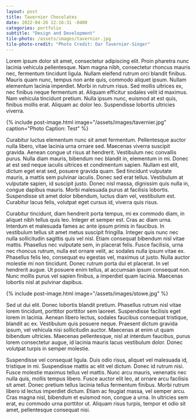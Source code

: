 ```yaml
---
layout: post
title: Tavernier Chocolates
date: 2022-04-26 12:16:31 -0400
categories: portfolio
subtitle: "Design and Development"
tile-photo: /assets/images/tavernier.jpg
tile-photo-credit: "Photo Credit: Dar Tavernier-Singer"
---
```


Lorem ipsum dolor sit amet, consectetur adipiscing elit. Proin pharetra nunc lacinia vehicula pellentesque. Nam magna nibh, consectetur rhoncus mauris nec, fermentum tincidunt ligula. Nullam eleifend rutrum orci blandit finibus. Mauris quam nunc, tempus non ante quis, commodo aliquet ipsum. Nullam elementum lacinia imperdiet. Morbi in rutrum risus. Sed mollis ultrices ex, nec finibus neque fermentum at. Aliquam efficitur sodales velit id maximus. Nam vehicula tincidunt pretium. Nulla ipsum nunc, euismod at est quis, finibus mollis erat. Aliquam ac dolor leo. Suspendisse lobortis ultricies viverra.

{% include post-image.html image="/assets/images/tavernier.jpg" caption="Photo Caption: Test" %}

Curabitur luctus elementum nunc sit amet fermentum. Pellentesque auctor nulla libero, vitae lacinia urna ornare sed. Maecenas viverra suscipit gravida. Aenean congue ut risus at hendrerit. Vestibulum nec convallis purus. Nulla diam mauris, bibendum nec blandit in, elementum in mi. Donec at est sed neque iaculis ultrices et condimentum sapien. Nullam est elit, dictum eget erat sed, posuere gravida quam. Sed tincidunt vulputate mauris, a mattis sem pulvinar iaculis. Donec sed erat tellus. Vestibulum at vulputate sapien, id suscipit justo. Donec nisl massa, dignissim quis nulla in, congue dapibus mauris. Morbi malesuada purus at facilisis lobortis. Suspendisse sit amet dolor bibendum, luctus diam vel, vestibulum est. Curabitur lacus felis, volutpat eget cursus id, viverra quis risus.

Curabitur tincidunt, diam hendrerit porta tempus, mi ex commodo diam, in aliquet nibh tellus quis leo. Integer et semper est. Cras ac diam urna. Interdum et malesuada fames ac ante ipsum primis in faucibus. In vestibulum tellus sit amet metus suscipit fringilla. Integer quis nunc nec nulla sollicitudin sagittis quis vel nisl. Etiam consequat bibendum nisl vitae mattis. Phasellus nec vulputate sem, in placerat felis. Fusce facilisis, urna nec rhoncus rutrum, nulla est ornare velit, ac sodales nulla ipsum vitae ex. Phasellus felis leo, consequat eu egestas vel, maximus ut justo. Nulla auctor molestie mi non tincidunt. Donec rutrum porta dui et placerat. In vel hendrerit augue. Ut posuere enim tellus, at accumsan ipsum consequat non. Nunc mollis purus vel sapien finibus, a imperdiet quam lacinia. Maecenas lobortis nisl at pulvinar dapibus.

{% include post-image.html image="/assets/images/stowe.jpg" %}

Sed ut dui elit. Donec lobortis blandit pretium. Phasellus rutrum nisl vitae lorem tincidunt, porttitor porttitor sem laoreet. Suspendisse facilisis eget lorem in lacinia. Aenean libero lectus, sodales faucibus consequat tristique, blandit ac ex. Vestibulum quis posuere neque. Praesent dictum gravida ipsum, vel vehicula nisi sollicitudin auctor. Maecenas at enim ut quam bibendum ultricies. Maecenas pellentesque, nisl at interdum faucibus, purus lorem consectetur augue, id lacinia mauris lacus vestibulum dolor. Donec volutpat turpis in semper molestie.

Suspendisse vel consequat ligula. Duis odio risus, aliquet vel malesuada id, tristique in mi. Suspendisse mattis ac elit vel dictum. Donec id rutrum nisi. Fusce molestie maximus tellus vel mattis. Nunc arcu mauris, venenatis nec nulla quis, mollis tempus libero. Fusce auctor elit leo, at ornare arcu facilisis sit amet. Donec pretium tellus lacinia tellus fermentum finibus. Morbi rutrum libero id lectus imperdiet dictum. Etiam ac feugiat massa, vel semper arcu. Cras magna nisl, bibendum et euismod non, congue a urna. In ultricies sem erat, eu commodo urna porttitor ut. Aliquam risus turpis, tempor et odio sit amet, pellentesque consequat nisi.